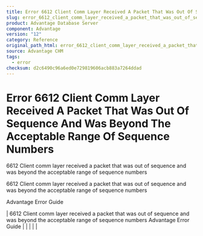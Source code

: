 ```yaml
---
title: Error 6612 Client Comm Layer Received A Packet That Was Out Of Sequence And Was Beyond The Acceptable Range Of Sequence Numbers
slug: error_6612_client_comm_layer_received_a_packet_that_was_out_of_sequence_and_was_beyond_the_acceptable_range_of_sequence_numbers
product: Advantage Database Server
component: Advantage
version: "12"
category: Reference
original_path_html: error_6612_client_comm_layer_received_a_packet_that_was_out_of_sequence_and_was_beyond_the_acceptable_range_of_sequence_numbers.htm
source: Advantage CHM
tags:
  - error
checksum: d2c6490c96a6ed0e729819606acb883a7264ddad
---
```


# Error 6612 Client Comm Layer Received A Packet That Was Out Of Sequence And Was Beyond The Acceptable Range Of Sequence Numbers

6612 Client comm layer received a packet that was out of sequence and was beyond the acceptable range of sequence numbers

6612 Client comm layer received a packet that was out of sequence and was beyond the acceptable range of sequence numbers

Advantage Error Guide

| 6612 Client comm layer received a packet that was out of sequence and was beyond the acceptable range of sequence numbers  Advantage Error Guide |  |  |  |  |
